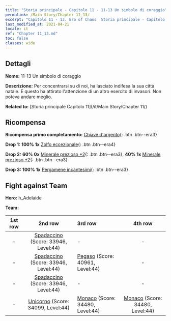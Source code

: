 ```yaml
---
title: "Storia principale - Capitolo 11 - 11-13 Un simbolo di coraggio"
permalink: /Main Story/Chapter 11_13/
excerpt: "Capitolo 11 - 13. Era of Chaos  Storia principale - Capitolo 11_13. 11-13 Un simbolo di coraggio"
last_modified_at: 2021-04-21
locale: it
ref: "Chapter 11_13.md"
toc: false
classes: wide
---
```


## Dettagli

 **Nome:** 11-13 Un simbolo di coraggio

 **Descrizione:** Per concentrarsi su di noi, ha lasciato indifesa la sua città natale. E questo ha attirato l'attenzione di un altro esercito di invasori. Non poteva andare meglio.

 **Related to:** [Storia principale Capitolo 11](/it/Main Story/Chapter 11/)

## Ricompensa

 **Ricompensa primo completamento:** [Chiave d'argento](/it/Items/con_693/){: .btn .btn--era3}

 **Drop 1:** **100% 1x** [Zolfo eccezionale](/it/Items/mat_36/){: .btn .btn--era4}

 **Drop 2:** **60% 0x** [Minerale prezioso +2](/it/Items/mat_26/){: .btn .btn--era3}, **40% 1x** [Minerale prezioso +2](/it/Items/mat_26/){: .btn .btn--era3}

 **Drop 3:** **100% 1x** [Pergamene incantesimi](/it/Items/con_694/){: .btn .btn--era3}


## Fight against Team
 **Hero:** h_Adelaide

 **Team:**


  | 1st row | 2nd row | 3rd row | 4th row |
  |:----:|:----:|:----|:----:|
  | - | [Spadaccino](/it/units/Swordsman/) (Score: 33946, Level:44)  | - | - |
  | - | [Spadaccino](/it/units/Swordsman/) (Score: 33946, Level:44)  | [Pegaso](/it/units/Pegasus/) (Score: 40961, Level:44)  | - |
  | - | [Spadaccino](/it/units/Swordsman/) (Score: 33946, Level:44)  | - | - |
  | - | [Unicorno](/it/units/Unicorn/) (Score: 34099, Level:44)  | [Monaco](/it/units/Monk/) (Score: 34480, Level:44)  | [Monaco](/it/units/Monk/) (Score: 34480, Level:44)  |


